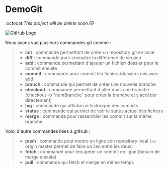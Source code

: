 # DemoGit
:octocat:*This project will be delete soon.*:cat:

![GitHub Logo](/temp/logo_github.jpg)


Nous avons vue plusieurs commandes git comme : 
>* **init**     : commande permettant de créer un repository git en local
>* **diff**     : commande pour connaitre la différence de version
>* **add**      : commande permettant d'ajouter un fichier/ dossier pour le commit ensuite
>* **commit**   : commande pour commit les fichiers/dossiers mis avec add
>* **branch**   : commande qui permet de créer une nouvelle branche
>* **checkout** : commande permettant d'aller dans une branche  (checkout -b "nomBranche" pour créer la branche et y accèder directement)
>* **log**      : commande qui affiche un historique des commits
>* **status**   : commande qui permet de voir le status actuel des fichiers
>* **merge**    : commande pour rassembler les commit sur la même branche

Voici d'autre commandes liées à gitHub :
>* **push**     : commande pour mettre en ligne son repository local (-u origin master  permet de faire un lien entre les deux)
>* **fetch**    : commande pour récuperer un commit en ligne (besoin de merge ensuite)
>* **pull**     : commande qui fetch et merge en même temps
